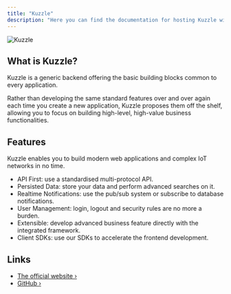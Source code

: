 ```yaml
---
title: "Kuzzle"
description: "Here you can find the documentation for hosting Kuzzle with Coolify."
---
```



![Kuzzle](https://user-images.githubusercontent.com/7868838/103797784-32337580-5049-11eb-8917-3fcf4487644c.png)

## What is Kuzzle?

Kuzzle is a generic backend offering the basic building blocks common to every application.

Rather than developing the same standard features over and over again each time you create a new application, Kuzzle proposes them off the shelf, allowing you to focus on building high-level, high-value business functionalities.

## Features

Kuzzle enables you to build modern web applications and complex IoT networks in no time.

- API First: use a standardised multi-protocol API.
- Persisted Data: store your data and perform advanced searches on it.
- Realtime Notifications: use the pub/sub system or subscribe to database notifications.
- User Management: login, logout and security rules are no more a burden.
- Extensible: develop advanced business feature directly with the integrated framework.
- Client SDKs: use our SDKs to accelerate the frontend development.

## Links

- [The official website ›](https://kuzzle.io/)
- [GitHub ›](https://github.com/kuzzleio/kuzzle)
